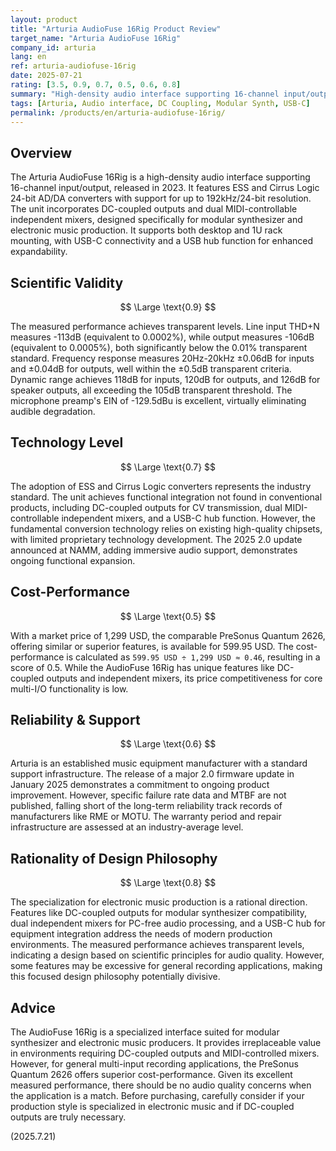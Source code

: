 ```yaml
---
layout: product
title: "Arturia AudioFuse 16Rig Product Review"
target_name: "Arturia AudioFuse 16Rig"
company_id: arturia
lang: en
ref: arturia-audiofuse-16rig
date: 2025-07-21
rating: [3.5, 0.9, 0.7, 0.5, 0.6, 0.8]
summary: "High-density audio interface supporting 16-channel input/output. Features ESS and Cirrus Logic converters with dual independent mixers, specialized for electronic music production"
tags: [Arturia, Audio interface, DC Coupling, Modular Synth, USB-C]
permalink: /products/en/arturia-audiofuse-16rig/
---
```

## Overview

The Arturia AudioFuse 16Rig is a high-density audio interface supporting 16-channel input/output, released in 2023. It features ESS and Cirrus Logic 24-bit AD/DA converters with support for up to 192kHz/24-bit resolution. The unit incorporates DC-coupled outputs and dual MIDI-controllable independent mixers, designed specifically for modular synthesizer and electronic music production. It supports both desktop and 1U rack mounting, with USB-C connectivity and a USB hub function for enhanced expandability.

## Scientific Validity

$$ \Large \text{0.9} $$

The measured performance achieves transparent levels. Line input THD+N measures -113dB (equivalent to 0.0002%), while output measures -106dB (equivalent to 0.0005%), both significantly below the 0.01% transparent standard. Frequency response measures 20Hz-20kHz ±0.06dB for inputs and ±0.04dB for outputs, well within the ±0.5dB transparent criteria. Dynamic range achieves 118dB for inputs, 120dB for outputs, and 126dB for speaker outputs, all exceeding the 105dB transparent threshold. The microphone preamp's EIN of -129.5dBu is excellent, virtually eliminating audible degradation.

## Technology Level

$$ \Large \text{0.7} $$

The adoption of ESS and Cirrus Logic converters represents the industry standard. The unit achieves functional integration not found in conventional products, including DC-coupled outputs for CV transmission, dual MIDI-controllable independent mixers, and a USB-C hub function. However, the fundamental conversion technology relies on existing high-quality chipsets, with limited proprietary technology development. The 2025 2.0 update announced at NAMM, adding immersive audio support, demonstrates ongoing functional expansion.

## Cost-Performance

$$ \Large \text{0.5} $$

With a market price of 1,299 USD, the comparable PreSonus Quantum 2626, offering similar or superior features, is available for 599.95 USD. The cost-performance is calculated as `599.95 USD ÷ 1,299 USD ≈ 0.46`, resulting in a score of 0.5. While the AudioFuse 16Rig has unique features like DC-coupled outputs and independent mixers, its price competitiveness for core multi-I/O functionality is low.

## Reliability & Support

$$ \Large \text{0.6} $$

Arturia is an established music equipment manufacturer with a standard support infrastructure. The release of a major 2.0 firmware update in January 2025 demonstrates a commitment to ongoing product improvement. However, specific failure rate data and MTBF are not published, falling short of the long-term reliability track records of manufacturers like RME or MOTU. The warranty period and repair infrastructure are assessed at an industry-average level.

## Rationality of Design Philosophy

$$ \Large \text{0.8} $$

The specialization for electronic music production is a rational direction. Features like DC-coupled outputs for modular synthesizer compatibility, dual independent mixers for PC-free audio processing, and a USB-C hub for equipment integration address the needs of modern production environments. The measured performance achieves transparent levels, indicating a design based on scientific principles for audio quality. However, some features may be excessive for general recording applications, making this focused design philosophy potentially divisive.

## Advice

The AudioFuse 16Rig is a specialized interface suited for modular synthesizer and electronic music producers. It provides irreplaceable value in environments requiring DC-coupled outputs and MIDI-controlled mixers. However, for general multi-input recording applications, the PreSonus Quantum 2626 offers superior cost-performance. Given its excellent measured performance, there should be no audio quality concerns when the application is a match. Before purchasing, carefully consider if your production style is specialized in electronic music and if DC-coupled outputs are truly necessary.

(2025.7.21)
